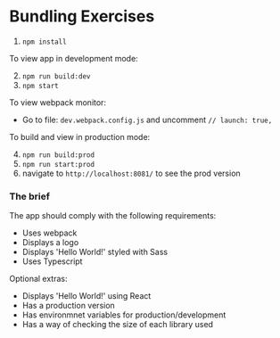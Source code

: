 # Bundling Exercises

1. `npm install`

To view app in development mode:

2. `npm run build:dev`
3. `npm start`

To view webpack monitor:

- Go to file: `dev.webpack.config.js` and uncomment `// launch: true,`

To build and view in production mode:

4. `npm run build:prod`
5. `npm run start:prod`
6. navigate to `http://localhost:8081/` to see the prod version

### The brief

The app should comply with the following requirements:

- Uses webpack
- Displays a logo
- Displays 'Hello World!' styled with Sass
- Uses Typescript

Optional extras:

- Displays 'Hello World!' using React
- Has a production version
- Has environmnet variables for production/development
- Has a way of checking the size of each library used
